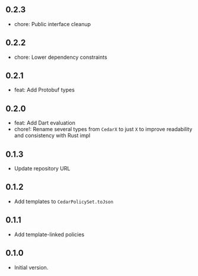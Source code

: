 ## 0.2.3

- chore: Public interface cleanup

## 0.2.2

- chore: Lower dependency constraints

## 0.2.1

- feat: Add Protobuf types

## 0.2.0

- feat: Add Dart evaluation
- chore!: Rename several types from `CedarX` to just `X` to improve readability and consistency with Rust impl

## 0.1.3

- Update repository URL

## 0.1.2

- Add templates to `CedarPolicySet.toJson`

## 0.1.1

- Add template-linked policies

## 0.1.0

- Initial version.
